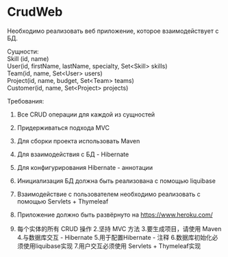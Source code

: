 # CrudWeb
Необходимо реализовать веб приложение, которое взаимодействует с БД.

Сущности:   
Skill (id, name)    
User(id, firstName, lastName, specialty, Set\<Skill> skills)  
Team(id, name, Set\<User> users)  
Project(id, name, budget, Set\<Team> teams)    
Customer(id, name, Set\<Project> projects)   

Требования:
 
1. Все CRUD операции для каждой из сущностей    
2. Придерживаться подхода MVC   
3. Для сборки проекта использовать Maven    
4. Для взаимодействия с БД - Hibernate  
5. Для конфигурирования Hibernate - аннотации   
6. Инициализация БД должна быть реализована с помощью liquibase
7. Взаимодействие с пользователем необходимо реализовать с помощью Servlets + Thymeleaf 
8. Приложение должно быть развёрнуто на https://www.heroku.com/

1. 每个实体的所有 CRUD 操作
2.坚持 MVC 方法
3.要生成项目，请使用 Maven
4.与数据库交互 - Hibernate
5.用于配置Hibernate - 注释
6.数据库初始化必须使用liquibase实现
7.用户交互必须使用 Servlets + Thymeleaf实现 
